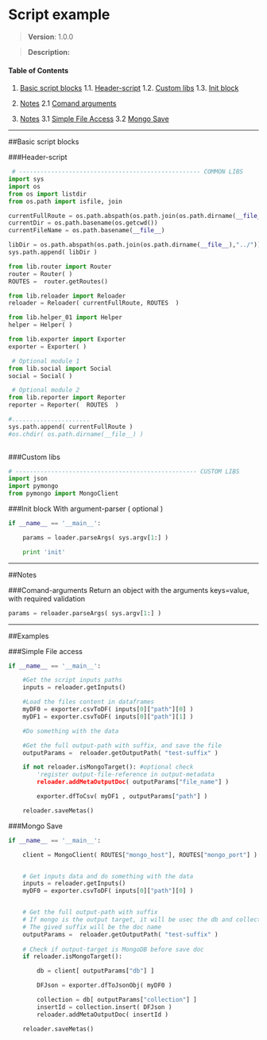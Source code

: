 # Script example

>**Version**: 1.0.0




> **Description:**

#### Table of Contents
1. [Basic script blocks](#basic-script-blocks)
    1.1. [Header-script](#header-script)
    1.2. [Custom libs](#custom-libs)
    1.3. [Init block](#init-block)

2. [Notes](#notes)
    2.1 [Comand arguments](#comand-arguments)

3. [Notes](#examples)
    3.1 [Simple File Access](#simple-file-access)
    3.2 [Mongo Save](#mongo-save)

---
##Basic script blocks

###Header-script
````python
 # --------------------------------------------------- COMMON LIBS 
import sys
import os
from os import listdir
from os.path import isfile, join

currentFullRoute = os.path.abspath(os.path.join(os.path.dirname(__file__),"./"))
currentDir = os.path.basename(os.getcwd()) 
currentFileName = os.path.basename(__file__)

libDir = os.path.abspath(os.path.join(os.path.dirname(__file__),"../"))
sys.path.append( libDir )

from lib.router import Router
router = Router( )
ROUTES =  router.getRoutes()

from lib.reloader import Reloader
reloader = Reloader( currentFullRoute, ROUTES  )

from lib.helper_01 import Helper
helper = Helper( )

from lib.exporter import Exporter
exporter = Exporter( )

 # Optional module 1
from lib.social import Social
social = Social( )

 # Optional module 2
from lib.reporter import Reporter
reporter = Reporter(  ROUTES  )

#......................
sys.path.append( currentFullRoute )
#os.chdir( os.path.dirname(__file__) )
 
````


###Custom libs
```` py
# --------------------------------------------------- CUSTOM LIBS
import json
import pymongo
from pymongo import MongoClient
````


###Init block
With argument-parser ( optional )
```` py
if __name__ == '__main__':

    params = loader.parseArgs( sys.argv[1:] )

    print 'init'

````

---

##Notes

###Comand-arguments
Return an object with the arguments keys=value, with required validation
```` py
params = reloader.parseArgs( sys.argv[1:] )
````

---

##Examples

###Simple File access

```` py
if __name__ == '__main__':

    #Get the script inputs paths
    inputs = reloader.getInputs()

    #Load the files content in dataframes
    myDF0 = exporter.csvToDF( inputs[0]["path"][0] )
    myDF1 = exporter.csvToDF( inputs[0]["path"][1] )

    #Do something with the data

    #Get the full output-path with suffix, and save the file
    outputParams =  reloader.getOutputPath( "test-suffix" )

    if not reloader.isMongoTarget(): #optional check
        'register output-file-reference in output-metadata
        reloader.addMetaOutputDoc( outputParams["file_name"] )

        exporter.dfToCsv( myDF1 , outputParams["path"] )

    reloader.saveMetas() 

````

###Mongo Save

```` py
if __name__ == '__main__':

    client = MongoClient( ROUTES["mongo_host"], ROUTES["mongo_port"] )


    # Get inputs data and do something with the data
    inputs = reloader.getInputs()
    myDF0 = exporter.csvToDF( inputs[0]["path"][0] )


    # Get the full output-path with suffix
    # If mongo is the output target, it will be usec the db and collection reference.
    # The gived suffix will be the doc name
    outputParams =  reloader.getOutputPath( "test-suffix" )
    
    # Check if output-target is MongoDB before save doc
    if reloader.isMongoTarget():

        db = client[ outputParams["db"] ]

        DFJson = exporter.dfToJsonObj( myDF0 )

        collection = db[ outputParams["collection"] ]
        insertId = collection.insert( DFJson )
        reloader.addMetaOutputDoc( insertId )

    reloader.saveMetas()

````
